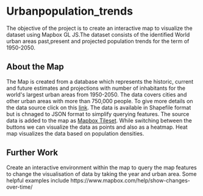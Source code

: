 # Urbanpopulation_trends
The objective of the project is to create an interactive map to visualize the dataset using Mapbox GL JS.The dataset consists of the identified World urban areas past,present and projected population trends for the term of 1950-2050.
<h2>About the Map</h2>
<p>The Map is created from a database which represents the historic, current and future estimates and projections with number of inhabitants for the world's largest urban areas from 1950-2050. The data covers cities and other urban areas with more than 750,000 people.
  To give more details on the data source click on this <a href="https://nordpil.com/resources/world-database-of-large-cities/">link</a>.
  The data is available in Shapefile format but is chnaged to JSON format to simplify querying features. The source data is added to the map as <a href=https://www.mapbox.com/studio-manual/reference/tilesets/>Mapbox Tileset</a>. While switching between the buttons we can visualize the data as points and also as a heatmap. Heat map visualizes the data based on population densities. 
<h2>Further Work</h2>
<p>Create an interactive environment within the map to query the map features to change the visualisation of data by taking the year and urban area. Some helpful examples include https://www.mapbox.com/help/show-changes-over-time/

